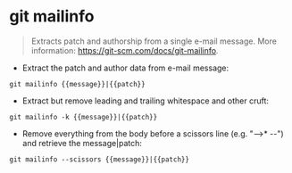 # git mailinfo

> Extracts patch and authorship from a single e-mail message.
> More information: <https://git-scm.com/docs/git-mailinfo>.

- Extract the patch and author data from e-mail message:

`git mailinfo {{message}}|{{patch}}`

- Extract but remove leading and trailing whitespace and other cruft:

`git mailinfo -k {{message}}|{{patch}}`

- Remove everything from the body before a scissors line (e.g. "-->* --") and retrieve the message|patch:

`git mailinfo --scissors {{message}}|{{patch}}`
